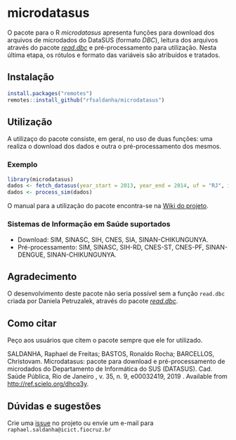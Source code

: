 # microdatasus

O pacote para o R *microdatasus* apresenta funções para download dos arquivos de microdados do DataSUS (formato *DBC*), leitura dos arquivos através do pacote [*read.dbc*](https://cran.r-project.org/web/packages/read.dbc/index.html) e pré-processamento para utilização. Nesta última etapa, os rótulos e formato das variáveis são atribuídos e tratados.

## Instalação

```r
install.packages("remotes")
remotes::install_github("rfsaldanha/microdatasus")
```

## Utilização

A utilizaço do pacote consiste, em geral, no uso de duas funções: uma realiza o download dos dados e outra o pré-processamento dos mesmos.

### Exemplo

```r
library(microdatasus)
dados <- fetch_datasus(year_start = 2013, year_end = 2014, uf = "RJ", information_system = "SIM-DO")
dados <- process_sim(dados)
```

O manual para a utilização do pacote encontra-se na [Wiki do projeto](https://github.com/rfsaldanha/microdatasus/wiki).

### Sistemas de Informação em Saúde suportados
* Download: SIM, SINASC, SIH, CNES, SIA, SINAN-CHIKUNGUNYA.
* Pré-processamento: SIM, SINASC, SIH-RD, CNES-ST, CNES-PF, SINAN-DENGUE, SINAN-CHIKUNGUNYA.

## Agradecimento

O desenvolvimento deste pacote não seria possível sem a função `read.dbc` criada por Daniela Petruzalek, através do pacote [*read.dbc*](https://cran.r-project.org/web/packages/read.dbc/index.html).

## Como citar

Peço aos usuários que citem o pacote sempre que ele for utilizado.

SALDANHA, Raphael de Freitas; BASTOS, Ronaldo Rocha; BARCELLOS, Christovam. Microdatasus: pacote para download e pré-processamento de microdados do Departamento de Informática do SUS (DATASUS). Cad. Saúde Pública,  Rio de Janeiro ,  v. 35, n. 9,  e00032419,    2019 .   Available from <http://ref.scielo.org/dhcq3y>.


## Dúvidas e sugestões

Crie uma [issue](https://github.com/rfsaldanha/microdatasus/issues) no projeto ou envie um e-mail para `raphael.saldanha@icict.fiocruz.br`

